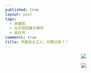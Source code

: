 ```yaml
---
published: true
layout: post
tags:
  - 声援团
  - 北大校园暴力事件
  - 自白书
comments: true
title: 声援佳士工人，何罪之有？！
---
```



<p align="center"><img src="http://api.superbed.cn/pic/5bf3c19bc4ff9e1b63fc0756"></p>

<p align="center"><img src="https://i.loli.net/2018/11/20/5bf3c2a626a82.jpg"></p>

